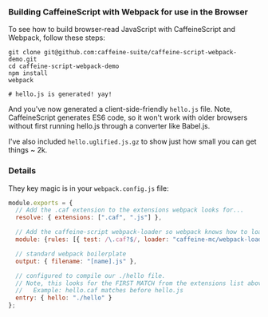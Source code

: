 ### Building CaffeineScript with Webpack for use in the Browser

To see how to build browser-read JavaScript with CaffeineScript and Webpack, follow these steps:

```shell
git clone git@github.com:caffeine-suite/caffeine-script-webpack-demo.git
cd caffeine-script-webpack-demo
npm install
webpack

# hello.js is generated! yay!
```

And you've now generated a client-side-friendly `hello.js` file. Note, CaffeineScript generates ES6 code, so it won't work with older browsers without first running hello.js through a converter like Babel.js.

I've also included `hello.uglified.js.gz` to show just how small you can get things ~ 2k.

### Details

They key magic is in your `webpack.config.js` file:

```javascript
module.exports = {
  // Add the .caf extension to the extensions webpack looks for...
  resolve: { extensions: [".caf", ".js"] },

  // Add the caffeine-script webpack-loader so webpack knows how to load caf files...
  module: {rules: [{ test: /\.caf?$/, loader: "caffeine-mc/webpack-loader" }]},

  // standard webpack boilerplate
  output: { filename: "[name].js" },

  // configured to compile our ./hello file.
  // Note, this looks for the FIRST MATCH from the extensions list above:
  //   Example: hello.caf matches before hello.js
  entry: { hello: "./hello" }
};
```